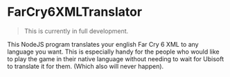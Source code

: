 # FarCry6XMLTranslator


> This is currently in full development.

This NodeJS program translates your english Far Cry 6 XML to any language you want. This is especially handy for the people who would like to play the game in their native language without needing to wait for Ubisoft to translate it for them. (Which also will never happen).
